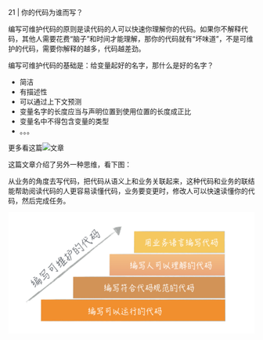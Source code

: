21 | 你的代码为谁而写？

编写可维护代码的原则是读代码的人可以快速你理解你的代码。如果你不解释代码，其他人需要花费“脑子”和时间才能理解，那你的代码就有“坏味道”，不是可维护的代码，需要你解释的越多，代码越差劲。

编写可维护代码的基础是：给变量起好的名字，那什么是好的名字？
- 简洁
- 有描述性
- 可以通过上下文预测
- 变量名字的长度应当与声明位置到使用位置的长度成正比
- 变量名中不得包含变量的类型
- 。。。

更多看这篇![文章](https://github.com/Shitaibin/go-best-practice#2-%E6%A0%87%E8%AF%86%E7%AC%A6)


这篇文章介绍了另外一种思维，看下图：

从业务的角度去写代码，把代码从语义上和业务关联起来，这种代码和业务的联结能帮助阅读代码的人更容易读懂代码，业务要变更时，修改人可以快速读懂你的代码，然后完成任务。

![](./img/maintainable-code.png)